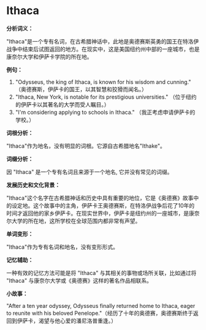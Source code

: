 # Ithaca

**分析词义：**

  

"Ithaca"是一个专有名词，在古希腊神话中，此地是奥德赛斯英勇的国王在特洛伊战争中结束后试图返回的地方。在现实中，这是美国纽约州中部的一座城市，也是康奈尔大学和伊萨卡学院的所在地。

  

**例句：**

  

1.  "Odysseus, the king of Ithaca, is known for his wisdom and cunning." （奥德赛斯，伊萨卡的国王，以其智慧和狡猾而闻名。）
2.  "Ithaca, New York, is notable for its prestigious universities." （位于纽约的伊萨卡以其著名的大学而受人瞩目。）
3.  "I'm considering applying to schools in Ithaca." （我正考虑申请伊萨卡的学校。）

  

**词根分析：**

  

"Ithaca"作为地名，没有明显的词根。它源自古希腊地名"Ithake"。

  

**词缀分析：**

  

因 "Ithaca" 是一个专有名词且来源于一个地名, 它并没有常见的词缀。

  

**发展历史和文化背景：**

  

"Ithaca"这个名字在古希腊神话和历史中具有重要的地位，它是《奥德赛》故事中的设定地。这个故事中的主角，伊萨卡王奥德赛斯，在特洛伊战争后花了10年的时间才返回他的家乡伊萨卡。在现实世界中，伊萨卡是纽约州的一座城市，是康奈尔大学的所在地，这所学校在全球范围内都非常有声望。

  

**单词变形：**

  

"Ithaca"作为专有名词和地名，没有变形形式。

  

**记忆辅助：**

  

一种有效的记忆方法可能是将 "Ithaca" 与其相关的事物或场所关联，比如通过将 "Ithaca" 与康奈尔大学或《奥德赛》这样的著名作品相联系。

  

**小故事：**

  

"After a ten year odyssey, Odysseus finally returned home to Ithaca, eager to reunite with his beloved Penelope."（经历了十年的奥德赛，奥德赛斯终于返回到伊萨卡，渴望与他心爱的潘尼洛普重逢。）
